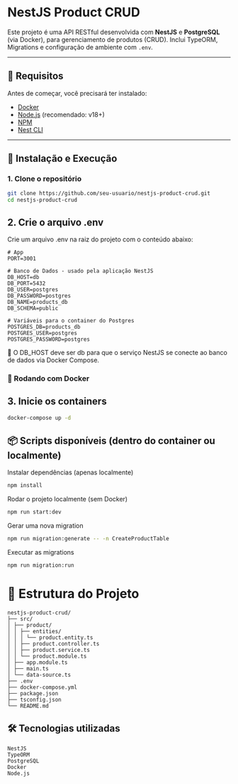 # NestJS Product CRUD

Este projeto é uma API RESTful desenvolvida com **NestJS** e **PostgreSQL** (via Docker), para gerenciamento de produtos (CRUD). Inclui TypeORM, Migrations e configuração de ambiente com `.env`.

---

## 🧰 Requisitos

Antes de começar, você precisará ter instalado:

- [Docker](https://www.docker.com/products/docker-desktop)
- [Node.js](https://nodejs.org/) (recomendado: v18+)
- [NPM](https://www.npmjs.com/)
- [Nest CLI](https://docs.nestjs.com/cli/overview)

---

## 🚀 Instalação e Execução

### 1. Clone o repositório

```bash
git clone https://github.com/seu-usuario/nestjs-product-crud.git
cd nestjs-product-crud
```

## 2. Crie o arquivo .env

Crie um arquivo .env na raiz do projeto com o conteúdo abaixo:

```
# App
PORT=3001

# Banco de Dados - usado pela aplicação NestJS
DB_HOST=db
DB_PORT=5432
DB_USER=postgres
DB_PASSWORD=postgres
DB_NAME=products_db
DB_SCHEMA=public

# Variáveis para o container do Postgres
POSTGRES_DB=products_db
POSTGRES_USER=postgres
POSTGRES_PASSWORD=postgres
```

🔁 O DB_HOST deve ser db para que o serviço NestJS se conecte ao banco de dados via Docker Compose.

### 🐳 Rodando com Docker

## 3. Inicie os containers

```bash
docker-compose up -d
```

## 📦 Scripts disponíveis (dentro do container ou localmente)

Instalar dependências (apenas localmente)

```bash
npm install
```

Rodar o projeto localmente (sem Docker)

```bash
npm run start:dev
```

Gerar uma nova migration

```bash
npm run migration:generate -- -n CreateProductTable
```

Executar as migrations

```bash
npm run migration:run
```

# 📁 Estrutura do Projeto
```
nestjs-product-crud/
├── src/
│ ├── product/
│ │ ├── entities/
│ │ │ └── product.entity.ts
│ │ ├── product.controller.ts
│ │ ├── product.service.ts
│ │ └── product.module.ts
│ ├── app.module.ts
│ ├── main.ts
│ └── data-source.ts
├── .env
├── docker-compose.yml
├── package.json
├── tsconfig.json
└── README.md
```

## 🛠 Tecnologias utilizadas
```
NestJS
TypeORM
PostgreSQL
Docker
Node.js
```
